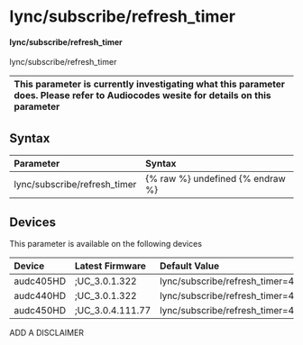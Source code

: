 ﻿---
description: lync/subscribe/refresh_timer
search: false
---

# lync/subscribe/refresh_timer

#### lync/subscribe/refresh_timer

lync/subscribe/refresh_timer


| This parameter is currently investigating what this parameter does. Please refer to Audiocodes wesite for details on this parameter | 
| :--- |

## Syntax
| Parameter | Syntax |
| :--- | :--- |
|lync/subscribe/refresh_timer | {% raw %} undefined {% endraw %}|

## Devices
This parameter is available on the following devices

| Device | Latest Firmware | Default Value |
|:---|:---|:---|
| audc405HD | ;UC_3.0.1.322 | lync/subscribe/refresh_timer=480 
| audc440HD | ;UC_3.0.1.322 | lync/subscribe/refresh_timer=480 
| audc450HD | ;UC_3.0.4.111.77 | lync/subscribe/refresh_timer=480 

ADD A DISCLAIMER
